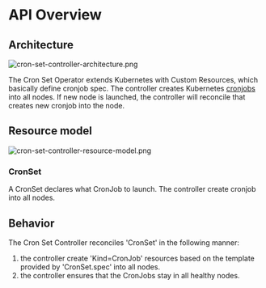 # API Overview
## Architecture
![cron-set-controller-architecture.png](..%2F..%2F..%2F..%2FDownloads%2Fcron-set-controller-architecture.png)

The Cron Set Operator extends Kubernetes with Custom Resources, which basically define cronjob spec.
The controller creates Kubernetes [cronjobs](https://kubernetes.io/docs/concepts/workloads/controllers/cron-jobs/) into all nodes. If new node is launched, the controller will reconcile that creates new cronjob into the node.

## Resource model
![cron-set-controller-resource-model.png](..%2F..%2F..%2F..%2FDownloads%2Fcron-set-controller-resource-model.png)
### CronSet
A CronSet declares what CronJob to launch. The controller create cronjob into all nodes.

## Behavior
The Cron Set Controller reconciles 'CronSet' in the following manner:
1. the controller create 'Kind=CronJob' resources based on the template provided by 'CronSet.spec' into all nodes.
2. the controller ensures that the CronJobs stay in all healthy nodes.

